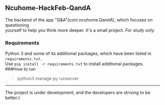 ## Ncuhome-HackFeb-QandA
The backend of the app "Q&A"(com.ncuhome.QandA), which focuses on questioning  
yourself to help you think more deeper. It's a small project. *For study only.*
### Requirements
Python 3 and some of its additional packages, which have been listed in `requirements.txt`.  
Use `pip install -r requirements.txt` to install additional packages.
###How to run
> python3 manage.py runserver
***
The project is under development, and the developers are striving to be better:)
